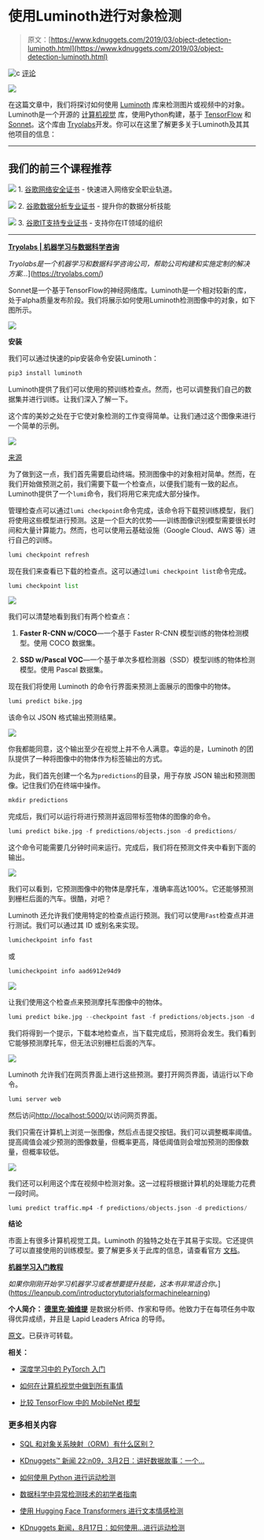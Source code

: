 # 使用Luminoth进行对象检测

> 原文：[https://www.kdnuggets.com/2019/03/object-detection-luminoth.html](https://www.kdnuggets.com/2019/03/object-detection-luminoth.html)

![c](../Images/3d9c022da2d331bb56691a9617b91b90.png) [评论](#comments)

![](../Images/dfce4961bf0a5dc37d0e75317eac93af.png)

在这篇文章中，我们将探讨如何使用 [Luminoth](https://github.com/tryolabs/luminoth) 库来检测图片或视频中的对象。Luminoth是一个开源的 [计算机视觉](https://heartbeat.fritz.ai/the-5-computer-vision-techniques-that-will-change-how-you-see-the-world-1ee19334354b) 库，使用Python构建，基于 [TensorFlow](https://www.tensorflow.org/) 和 [Sonnet](https://github.com/deepmind/sonnet)。这个库由 [Tryolabs](https://medium.com/@tryolabs)开发。你可以在这里了解更多关于Luminoth及其其他项目的信息：

* * *

## 我们的前三个课程推荐

![](../Images/0244c01ba9267c002ef39d4907e0b8fb.png) 1\. [谷歌网络安全证书](https://www.kdnuggets.com/google-cybersecurity) - 快速进入网络安全职业轨道。

![](../Images/e225c49c3c91745821c8c0368bf04711.png) 2\. [谷歌数据分析专业证书](https://www.kdnuggets.com/google-data-analytics) - 提升你的数据分析技能

![](../Images/0244c01ba9267c002ef39d4907e0b8fb.png) 3\. [谷歌IT支持专业证书](https://www.kdnuggets.com/google-itsupport) - 支持你在IT领域的组织

* * *

[**Tryolabs | 机器学习与数据科学咨询**](https://tryolabs.com/)

*Tryolabs是一个机器学习和数据科学咨询公司，帮助公司构建和实施定制的解决方案…*](https://tryolabs.com/)

Sonnet是一个基于TensorFlow的神经网络库。Luminoth是一个相对较新的库，处于alpha质量发布阶段。我们将展示如何使用Luminoth检测图像中的对象，如下图所示。

![](../Images/b0dc0ae54fb96ebf82cf228ea65493c4.png)

**安装**

我们可以通过快速的pip安装命令安装Luminoth：

```py
pip3 install luminoth
```

Luminoth提供了我们可以使用的预训练检查点。然而，也可以调整我们自己的数据集并进行训练。让我们深入了解一下。

这个库的美妙之处在于它使对象检测的工作变得简单。让我们通过这个图像来进行一个简单的示例。

![](../Images/3d6efa3458fdcdd344770ef8b7be0635.png)

[来源](https://pixabay.com/en/motorcycles-motorcycle-moped-1711872/)

为了做到这一点，我们首先需要启动终端。预测图像中的对象相对简单。然而，在我们开始做预测之前，我们需要下载一个检查点，以便我们能有一致的起点。Luminoth提供了一个`lumi`命令，我们将用它来完成大部分操作。

管理检查点可以通过`lumi checkpoint`命令完成，该命令将下载预训练模型，我们将使用这些模型进行预测。这是一个巨大的优势——训练图像识别模型需要很长时间和大量计算能力。然而，也可以使用云基础设施（Google Cloud、AWS 等）进行自己的训练。

```py
lumi checkpoint refresh
```

现在我们来查看已下载的检查点。这可以通过`lumi checkpoint list`命令完成。

```py
lumi checkpoint list
```

![](../Images/4280e403d0f29361589b0babd31e8659.png)

我们可以清楚地看到我们有两个检查点：

1.  **Faster R-CNN w/COCO**—一个基于 Faster R-CNN 模型训练的物体检测模型。使用 COCO 数据集。

1.  **SSD w/Pascal VOC**—一个基于单次多框检测器（SSD）模型训练的物体检测模型。使用 Pascal 数据集。

现在我们将使用 Luminoth 的命令行界面来预测上面展示的图像中的物体。

```py
lumi predict bike.jpg
```

该命令以 JSON 格式输出预测结果。

![](../Images/36b7ac9beb7904e9264947ca4b1ba354.png)

你我都能同意，这个输出至少在视觉上并不令人满意。幸运的是，Luminoth 的团队提供了一种将图像中的物体作为标签输出的方式。

为此，我们首先创建一个名为`predictions`的目录，用于存放 JSON 输出和预测图像。记住我们仍在终端中操作。

```py
mkdir predictions
```

完成后，我们可以运行将进行预测并返回带标签物体的图像的命令。

```py
lumi predict bike.jpg -f predictions/objects.json -d predictions/
```

这个命令可能需要几分钟时间来运行。完成后，我们将在预测文件夹中看到下面的输出。

![](../Images/6a01e5f2b1de1b0a90cf462287821721.png)

我们可以看到，它预测图像中的物体是摩托车，准确率高达100%。它还能够预测到栅栏后面的汽车。很酷，对吧？

Luminoth 还允许我们使用特定的检查点运行预测。我们可以使用`Fast`检查点并进行测试。我们可以通过其 ID 或别名来实现。

```py
lumicheckpoint info fast
```

或

```py
lumicheckpoint info aad6912e94d9
```

![](../Images/15d618996a39f762578d8e882583bb1c.png)

让我们使用这个检查点来预测摩托车图像中的物体。

```py
lumi predict bike.jpg --checkpoint fast -f predictions/objects.json -d predictions/
```

我们将得到一个提示，下载本地检查点，当下载完成后，预测将会发生。我们看到它能够预测摩托车，但无法识别栅栏后面的汽车。

![](../Images/e7a0210ddcbcead04f95848bceaad0e3.png)

Luminoth 允许我们在网页界面上进行这些预测。要打开网页界面，请运行以下命令。

```py
lumi server web
```

然后访问[http://localhost:5000/](http://localhost:5000/)以访问网页界面。

我们只需在计算机上浏览一张图像，然后点击提交按钮。我们可以调整概率阈值。提高阈值会减少预测的图像数量，但概率更高，降低阈值则会增加预测的图像数量，但概率较低。

![](../Images/1a6faa7626e80ecc25df95fc9af3d9c1.png)

我们还可以利用这个库在视频中检测对象。这一过程将根据计算机的处理能力花费一段时间。

```py
lumi predict traffic.mp4 -f predictions/objects.json -d predictions/
```

**结论**

市面上有很多计算机视觉工具。Luminoth 的独特之处在于其易于实现。它还提供了可以直接使用的训练模型。要了解更多关于此库的信息，请查看官方 [文档](http://luminoth.readthedocs.io/)。

[**机器学习入门教程**](https://leanpub.com/introductorytutorialsformachinelearning)

*如果你刚刚开始学习机器学习或者想要提升技能，这本书非常适合你。*](https://leanpub.com/introductorytutorialsformachinelearning)

**个人简介： [德里克·姆维提](https://derrickmwiti.com/)** 是数据分析师、作家和导师。他致力于在每项任务中取得优异成绩，并且是 Lapid Leaders Africa 的导师。

[原文](https://heartbeat.fritz.ai/object-detection-with-luminoth-605d35c265f6)。已获许可转载。

**相关：**

+   [深度学习中的 PyTorch 入门](/2018/11/introduction-pytorch-deep-learning.html)

+   [如何在计算机视觉中做到所有事情](/2019/02/everything-computer-vision.html)

+   [比较 TensorFlow 中的 MobileNet 模型](/2019/03/comparing-mobilenet-models-tensorflow.html)

### 更多相关内容

+   [SQL 和对象关系映射（ORM）有什么区别？](https://www.kdnuggets.com/2022/02/difference-sql-object-relational-mapping-orm.html)

+   [KDnuggets™ 新闻 22:n09，3月2日：讲好数据故事：一个…](https://www.kdnuggets.com/2022/n09.html)

+   [如何使用 Python 进行运动检测](https://www.kdnuggets.com/2022/08/perform-motion-detection-python.html)

+   [数据科学中异常检测技术的初学者指南](https://www.kdnuggets.com/2023/05/beginner-guide-anomaly-detection-techniques-data-science.html)

+   [使用 Hugging Face Transformers 进行文本情感检测](https://www.kdnuggets.com/using-hugging-face-transformers-for-emotion-detection-in-text)

+   [KDnuggets 新闻，8月17日：如何使用…进行运动检测](https://www.kdnuggets.com/2022/n33.html)
